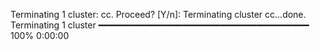 Terminating 1 cluster: cc. Proceed? [Y/n]: 
Terminating cluster cc...done.
Terminating 1 cluster ━━━━━━━━━━━━━━━━━━━━━━━━━━━━━━━━━━━━━━━━ 100% 0:00:00
